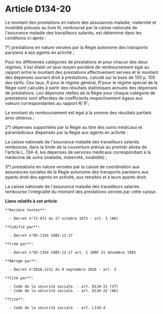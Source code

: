 # Article D134-20

Le montant des prestations en nature des assurances maladie, maternité et invalidité prévues au livre III, remboursé par la
caisse nationale de l'assurance maladie des travailleurs salariés, est déterminé dans les conditions ci-après : 

1°) prestations en nature versées par la Régie autonome des transports parisiens à ses agents en activité ; 

Pour les différentes catégories de prestations et pour chacun des deux régimes, il est établi un taux moyen pondéré de
remboursement égal au rapport entre le montant des prestations effectivement servies et le montant des dépenses ouvrant droit
à prestations, calculé sur la base de 100 p. 100 des tarifs. Ces taux, R pour le régime général, R'pour le régime spécial de
la Régie sont calculés à partir des résultats statistiques annuels des dépenses de prestations. Les dépenses réelles de la
Régie pour chaque catégorie de prestations sont affectées de coefficients respectivement égaux aux valeurs correspondantes au
rapport R/ R'; 

Le montant du remboursement est égal à la somme des résultats partiels ainsi obtenus ; 

2°) dépenses supportées par la Régie au titre des soins médicaux et paramédicaux dispensés par la Régie aux agents en
activité ; 

La caisse nationale de l'assurance maladie des travailleurs salariés rembourse, dans la limite de la couverture prévue au
premier alinéa de l'article L. 134-4, les dépenses de services médicaux correspondant à la médecine de soins (maladie,
maternité, invalidité) ; 

3°) prestations en nature versées par la caisse de coordination aux assurances sociales de la Régie autonome des transports
parisiens aux ayants droit des agents en activité, aux retraités et à leurs ayants droit. 

La caisse nationale de l'assurance maladie des travailleurs salariés rembourse l'intégralité du montant des prestations
servies par cette caisse.

**Liens relatifs à cet article**

	**Anciens textes**:

	  - Décret n°72-972 du 27 octobre 1972 - art. 3 (Ab)

	**Codifié par**:

	  - Décret n°85-1354 1985-12-17

	**Créé par**:

	  - Décret n°85-1354 1985-12-17 art. 1 JORF 21 décembre 1985

	**Abrogé par**:

	  - Décret n°2016-1212 du 9 septembre 2016 - art. 2

	**Cité par**:

	  - Code de la sécurité sociale. - art. D134-21 (VT)
	  - Code de la sécurité sociale. - art. D134-22 (Ab)

	**Cite**:

	  - Code de la sécurité sociale. - art. L134-4
